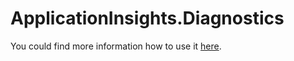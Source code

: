 # ApplicationInsights.Diagnostics

You could find more information how to use it [here](http://tuatan.github.io/blog/2015/04/16/diagnostic-of-applicationinsights-sdk/).
